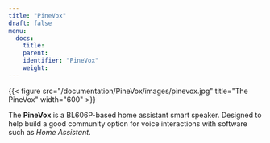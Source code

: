 ```yaml
---
title: "PineVox"
draft: false
menu:
  docs:
    title:
    parent:
    identifier: "PineVox"
    weight:
---
```


{{< figure src="/documentation/PineVox/images/pinevox.jpg" title="The PineVox" width="600" >}}

The **PineVox** is a BL606P-based home assistant smart speaker. Designed to help build a good community option for voice interactions with software such as _Home Assistant_.
